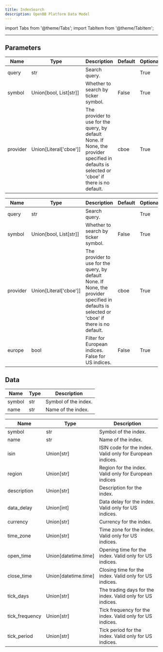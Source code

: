 ```yaml
---
title: IndexSearch
description: OpenBB Platform Data Model
---
```



import Tabs from '@theme/Tabs';
import TabItem from '@theme/TabItem';


---

## Parameters

<Tabs>
<TabItem value="standard" label="Standard">

| Name | Type | Description | Default | Optional |
| ---- | ---- | ----------- | ------- | -------- |
| query | str | Search query. |  | True |
| symbol | Union[bool, List[str]] | Whether to search by ticker symbol. | False | True |
| provider | Union[Literal['cboe']] | The provider to use for the query, by default None. If None, the provider specified in defaults is selected or 'cboe' if there is no default. | cboe | True |
</TabItem>

<TabItem value='cboe' label='cboe'>

| Name | Type | Description | Default | Optional |
| ---- | ---- | ----------- | ------- | -------- |
| query | str | Search query. |  | True |
| symbol | Union[bool, List[str]] | Whether to search by ticker symbol. | False | True |
| provider | Union[Literal['cboe']] | The provider to use for the query, by default None. If None, the provider specified in defaults is selected or 'cboe' if there is no default. | cboe | True |
| europe | bool | Filter for European indices. False for US indices. | False | True |
</TabItem>

</Tabs>

## Data

<Tabs>
<TabItem value="standard" label="Standard">

| Name | Type | Description |
| ---- | ---- | ----------- |
| symbol | str | Symbol of the index. |
| name | str | Name of the index. |
</TabItem>

<TabItem value='cboe' label='cboe'>

| Name | Type | Description |
| ---- | ---- | ----------- |
| symbol | str | Symbol of the index. |
| name | str | Name of the index. |
| isin | Union[str] | ISIN code for the index. Valid only for European indices. |
| region | Union[str] | Region for the index. Valid only for European indices |
| description | Union[str] | Description for the index. |
| data_delay | Union[int] | Data delay for the index. Valid only for US indices. |
| currency | Union[str] | Currency for the index. |
| time_zone | Union[str] | Time zone for the index. Valid only for US indices. |
| open_time | Union[datetime.time] | Opening time for the index. Valid only for US indices. |
| close_time | Union[datetime.time] | Closing time for the index. Valid only for US indices. |
| tick_days | Union[str] | The trading days for the index. Valid only for US indices. |
| tick_frequency | Union[str] | Tick frequency for the index. Valid only for US indices. |
| tick_period | Union[str] | Tick period for the index. Valid only for US indices. |
</TabItem>

</Tabs>

